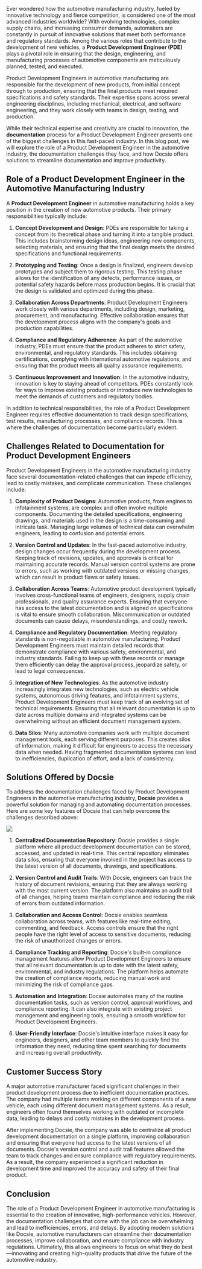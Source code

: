 Ever wondered how the automotive manufacturing industry, fueled by innovative technology and fierce competition, is considered one of the most advanced industries worldwide? With evolving technologies, complex supply chains, and increasing consumer demands, automakers are constantly in pursuit of innovative solutions that meet both performance and regulatory standards. Among the various roles that contribute to the development of new vehicles, a **Product Development Engineer (PDE)** plays a pivotal role in ensuring that the design, engineering, and manufacturing processes of automotive components are meticulously planned, tested, and executed.

Product Development Engineers in automotive manufacturing are responsible for the development of new products, from initial concept through to production, ensuring that the final products meet required specifications and safety standards. Their expertise spans across several engineering disciplines, including mechanical, electrical, and software engineering, and they work closely with teams in design, testing, and production.

While their technical expertise and creativity are crucial to innovation, the **documentation** process for a Product Development Engineer presents one of the biggest challenges in this fast-paced industry. In this blog post, we will explore the role of a Product Development Engineer in the automotive industry, the documentation challenges they face, and how Docsie offers solutions to streamline documentation and improve productivity.

## Role of a Product Development Engineer in the Automotive Manufacturing Industry

A **Product Development Engineer** in automotive manufacturing holds a key position in the creation of new automotive products. Their primary responsibilities typically include:

1. **Concept Development and Design**: PDEs are responsible for taking a concept from its theoretical phase and turning it into a tangible product. This includes brainstorming design ideas, engineering new components, selecting materials, and ensuring that the final design meets the desired specifications and functional requirements.

2. **Prototyping and Testing**: Once a design is finalized, engineers develop prototypes and subject them to rigorous testing. This testing phase allows for the identification of any defects, performance issues, or potential safety hazards before mass production begins. It is crucial that the design is validated and optimized during this phase.

3. **Collaboration Across Departments**: Product Development Engineers work closely with various departments, including design, marketing, procurement, and manufacturing. Effective collaboration ensures that the development process aligns with the company's goals and production capabilities.

4. **Compliance and Regulatory Adherence**: As part of the automotive industry, PDEs must ensure that the product adheres to strict safety, environmental, and regulatory standards. This includes obtaining certifications, complying with international automotive regulations, and ensuring that the product meets all quality assurance requirements.

5. **Continuous Improvement and Innovation**: In the automotive industry, innovation is key to staying ahead of competitors. PDEs constantly look for ways to improve existing products or introduce new technologies to meet the demands of customers and regulatory bodies.

In addition to technical responsibilities, the role of a Product Development Engineer requires effective documentation to track design specifications, test results, manufacturing processes, and compliance records. This is where the challenges of documentation become particularly evident.

## Challenges Related to Documentation for Product Development Engineers

Product Development Engineers in the automotive manufacturing industry face several documentation-related challenges that can impede efficiency, lead to costly mistakes, and complicate communication. These challenges include:

1. **Complexity of Product Designs**: Automotive products, from engines to infotainment systems, are complex and often involve multiple components. Documenting the detailed specifications, engineering drawings, and materials used in the design is a time-consuming and intricate task. Managing large volumes of technical data can overwhelm engineers, leading to confusion and potential errors.

2. **Version Control and Updates**: In the fast-paced automotive industry, design changes occur frequently during the development process. Keeping track of revisions, updates, and approvals is critical for maintaining accurate records. Manual version control systems are prone to errors, such as working with outdated versions or missing changes, which can result in product flaws or safety issues.

3. **Collaboration Across Teams**: Automotive product development typically involves cross-functional teams of engineers, designers, supply chain professionals, and quality assurance experts. Ensuring that everyone has access to the latest documentation and is aligned on specifications is vital to ensure smooth collaboration. Miscommunication or outdated documents can cause delays, misunderstandings, and costly rework.

4. **Compliance and Regulatory Documentation**: Meeting regulatory standards is non-negotiable in automotive manufacturing. Product Development Engineers must maintain detailed records that demonstrate compliance with various safety, environmental, and industry standards. Failing to keep up with these records or manage them efficiently can delay the approval process, jeopardize safety, or lead to legal consequences.

5. **Integration of New Technologies**: As the automotive industry increasingly integrates new technologies, such as electric vehicle systems, autonomous driving features, and infotainment systems, Product Development Engineers must keep track of an evolving set of technical requirements. Ensuring that all relevant documentation is up to date across multiple domains and integrated systems can be overwhelming without an efficient document management system.

6. **Data Silos**: Many automotive companies work with multiple document management tools, each serving different purposes. This creates silos of information, making it difficult for engineers to access the necessary data when needed. Having fragmented documentation systems can lead to inefficiencies, duplication of effort, and a lack of consistency.

## Solutions Offered by Docsie

To address the documentation challenges faced by Product Development Engineers in the automotive manufacturing industry, **Docsie** provides a powerful solution for managing and automating documentation processes. Here are some key features of Docsie that can help overcome the challenges described above:

![](https://cdn.docsie.io/workspace_PxAvC1Uenuc7ad6H3/doc_wn84Jkoc6hIMTO2eE/file_o4dMLXB1O9CRglFwA/image_1d51ede9-0bb1-71be-6096-eee09c193c1a.jpg)

1. **Centralized Documentation Repository**: Docsie provides a single platform where all product development documentation can be stored, accessed, and updated in real-time. This central repository eliminates data silos, ensuring that everyone involved in the project has access to the latest version of all documents, drawings, and specifications.

2. **Version Control and Audit Trails**: With Docsie, engineers can track the history of document revisions, ensuring that they are always working with the most current version. The platform also maintains an audit trail of all changes, helping teams maintain compliance and reducing the risk of errors from outdated information.

3. **Collaboration and Access Control**: Docsie enables seamless collaboration across teams, with features like real-time editing, commenting, and feedback. Access controls ensure that the right people have the right level of access to sensitive documents, reducing the risk of unauthorized changes or errors.

4. **Compliance Tracking and Reporting**: Docsie's built-in compliance management features allow Product Development Engineers to ensure that all relevant documentation is up to date with the latest safety, environmental, and industry regulations. The platform helps automate the creation of compliance reports, reducing manual work and minimizing the risk of compliance gaps.

5. **Automation and Integration**: Docsie automates many of the routine documentation tasks, such as version control, approval workflows, and compliance reporting. It can also integrate with existing project management and engineering tools, ensuring a smooth workflow for Product Development Engineers.

6. **User-Friendly Interface**: Docsie's intuitive interface makes it easy for engineers, designers, and other team members to quickly find the information they need, reducing time spent searching for documents and increasing overall productivity.

## Customer Success Story

A major automotive manufacturer faced significant challenges in their product development process due to inefficient documentation practices. The company had multiple teams working on different components of a new vehicle, each using different document management systems. As a result, engineers often found themselves working with outdated or incomplete data, leading to delays and costly mistakes in the development process.

After implementing Docsie, the company was able to centralize all product development documentation on a single platform, improving collaboration and ensuring that everyone had access to the latest versions of all documents. Docsie's version control and audit trail features allowed the team to track changes and ensure compliance with regulatory requirements. As a result, the company experienced a significant reduction in development time and improved the accuracy and safety of their final product.

## Conclusion

The role of a Product Development Engineer in automotive manufacturing is essential to the creation of innovative, high-performance vehicles. However, the documentation challenges that come with the job can be overwhelming and lead to inefficiencies, errors, and delays. By adopting modern solutions like Docsie, automotive manufacturers can streamline their documentation processes, improve collaboration, and ensure compliance with industry regulations. Ultimately, this allows engineers to focus on what they do best—innovating and creating high-quality products that drive the future of the automotive industry.
